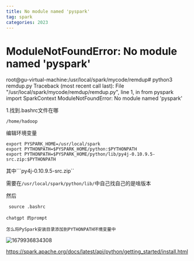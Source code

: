 ```yaml
---
title: No module named 'pyspark'
tag: spark
categories: 2023
---
```


# ModuleNotFoundError: No module named 'pyspark'

root@gu-virtual-machine:/usr/local/spark/mycode/remdup# python3 remdup.py
Traceback (most recent call last):
File "/usr/local/spark/mycode/remdup/remdup.py", line 1, in <module>
from pyspark import SparkContext
ModuleNotFoundError: No module named 'pyspark'

1.找到.bashrc文件在哪

```
/home/hadoop
```

编辑环境变量

```
export PYSPARK_HOME=/usr/local/spark
export PYTHONPATH=$PYSPARK_HOME/python:$PYTHONPATH
export PYTHONPATH=$PYSPARK_HOME/python/lib/py4j-0.10.9.5-src.zip:$PYTHONPATH
```

其中```py4j-0.10.9.5-src.zip``

需要在```/usr/local/spark/python/lib/```中自己找自己的是啥版本

然后

``` source .bashrc```

```chatgpt 的prompt```

```怎么将PySpark安装目录添加到PYTHONPATH环境变量中```

![1679936834308](/images/spark/77.png)

https://spark.apache.org/docs/latest/api/python/getting_started/install.html